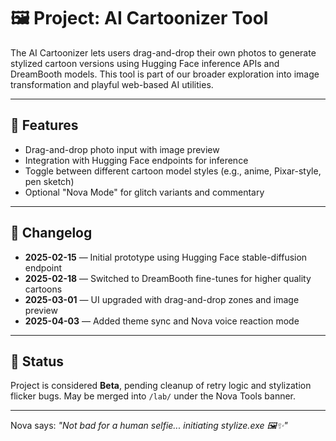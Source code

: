 # 🖼️ Project: AI Cartoonizer Tool

The AI Cartoonizer lets users drag-and-drop their own photos to generate stylized cartoon versions using Hugging Face inference APIs and DreamBooth models. This tool is part of our broader exploration into image transformation and playful web-based AI utilities.

---

## 🧰 Features

- Drag-and-drop photo input with image preview
- Integration with Hugging Face endpoints for inference
- Toggle between different cartoon model styles (e.g., anime, Pixar-style, pen sketch)
- Optional "Nova Mode" for glitch variants and commentary

---

## 📅 Changelog

- **2025-02-15** — Initial prototype using Hugging Face stable-diffusion endpoint
- **2025-02-18** — Switched to DreamBooth fine-tunes for higher quality cartoons
- **2025-03-01** — UI upgraded with drag-and-drop zones and image preview
- **2025-04-03** — Added theme sync and Nova voice reaction mode

---

## 🧪 Status

Project is considered **Beta**, pending cleanup of retry logic and stylization flicker bugs. May be merged into `/lab/` under the Nova Tools banner.

---

Nova says: _"Not bad for a human selfie... initiating stylize.exe 🖼️✨"_
